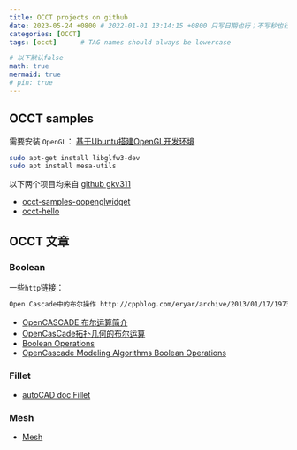 ```yaml
---
title: OCCT projects on github
date: 2023-05-24 +0800 # 2022-01-01 13:14:15 +0800 只写日期也行；不写秒也行；这样也行 2022-03-09T00:55:42+08:00
categories: [OCCT]
tags: [occt]      # TAG names should always be lowercase

# 以下默认false
math: true
mermaid: true
# pin: true
---
```


## OCCT samples

需要安装 `OpenGL`： [基于Ubuntu搭建OpenGL开发环境](https://www.cnblogs.com/jiujiubashiyi/p/16429717.html)

```bash
sudo apt-get install libglfw3-dev
sudo apt install mesa-utils
```

以下两个项目均来自 [github gkv311](https://github.com/gkv311)

* [occt-samples-qopenglwidget](https://gitee.com/occt/occt-samples-qopenglwidget.git)
* [occt-hello](https://gitee.com/occt/occt-hello)

## OCCT 文章

### Boolean

一些`http`链接：

```txt
Open Cascade中的布尔操作 http://cppblog.com/eryar/archive/2013/01/17/197357.html
```

* [OpenCASCADE 布尔运算简介](https://www.cnblogs.com/opencascade/p/OCCT_BO_Intro.html)
* [OpenCasCade拓扑几何的布尔运算](https://blog.csdn.net/qq_22642239/article/details/97271457)
* [Boolean Operations](https://dev.opencascade.org/doc/overview/html/occt_user_guides__modeling_algos.html#occt_modalg_5)
* [OpenCascade Modeling Algorithms Boolean Operations](https://www.cnblogs.com/opencascade/p/3511140.html)

### Fillet

* [autoCAD doc Fillet](https://help.autodesk.com/view/ACD/2023/ENU/?guid=GUID-64F8B700-23B3-4BD6-8C03-66121AA13E8F)

### Mesh

* [Mesh](https://dev.opencascade.org/doc/overview/html/occt_user_guides__mesh.html)
